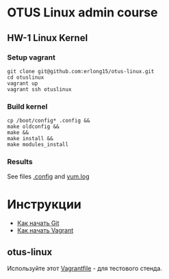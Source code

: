 
# OTUS Linux admin course

## HW-1 Linux Kernel

### Setup vagrant

```
git clone git@github.com:erlong15/otus-linux.git  
cd otuslinux  
vagrant up  
vagrant ssh otuslinux  
```

### Build kernel
```
cp /boot/config* .config &&
make oldconfig &&
make &&
make install &&
make modules_install
```

### Results 

See files [.config](.config) and [yum.log](yum.log)


# Инструкции

* [Как начать Git](git_quick_start.md)
* [Как начать Vagrant](vagrant_quick_start.md)

## otus-linux

Используйте этот [Vagrantfile](Vagrantfile) - для тестового стенда.
